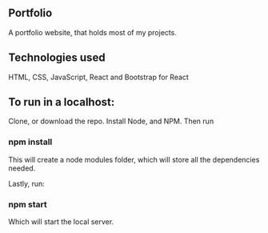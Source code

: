 ## Portfolio
A portfolio website, that holds most of my projects.

## Technologies used

HTML, CSS, JavaScript, React and Bootstrap for React

## To run in a localhost:

Clone, or download the repo.
Install Node, and NPM.
Then run
### npm install
This will create a node modules folder, which will store all the dependencies needed.

Lastly, run:
### npm start
Which will start the local server.
